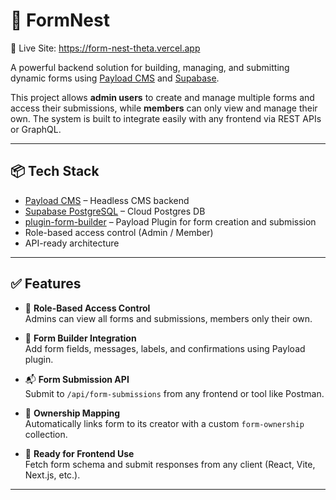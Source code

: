 # 🚀 FormNest  

 🔗 Live Site: https://form-nest-theta.vercel.app

A powerful backend solution for building, managing, and submitting dynamic forms using [Payload CMS](https://payloadcms.com/) and [Supabase](https://supabase.com/).

This project allows **admin users** to create and manage multiple forms and access their submissions, while **members** can only view and manage their own. The system is built to integrate easily with any frontend via REST APIs or GraphQL.

---

## 📦 Tech Stack

- [Payload CMS](https://payloadcms.com/) – Headless CMS backend
- [Supabase PostgreSQL](https://supabase.com/) – Cloud Postgres DB
- [plugin-form-builder](https://github.com/payloadcms/plugins/tree/main/packages/plugin-form-builder) – Payload Plugin for form creation and submission
- Role-based access control (Admin / Member)
- API-ready architecture

---

## ✅ Features

- 🔐 **Role-Based Access Control**  
  Admins can view all forms and submissions, members only their own.

- 🧱 **Form Builder Integration**  
  Add form fields, messages, labels, and confirmations using Payload plugin.

- 📬 **Form Submission API**  
  Submit to `/api/form-submissions` from any frontend or tool like Postman.

- 🔗 **Ownership Mapping**  
  Automatically links form to its creator with a custom `form-ownership` collection.

- 🧪 **Ready for Frontend Use**  
  Fetch form schema and submit responses from any client (React, Vite, Next.js, etc.).

---



